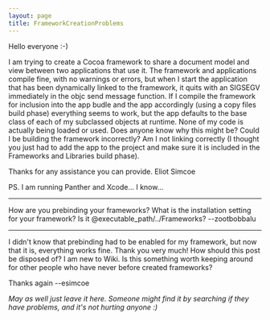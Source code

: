 ```yaml
---
layout: page
title: FrameworkCreationProblems
---
```




Hello everyone :-)

I am trying to create a Cocoa framework to share a document model and view between two applications that use it. The framework and applications compile fine, with no warnings or errors, but when I start the application that has been dynamically linked to the framework, it quits with an SIGSEGV immediately in the objc send message function. If I compile the framework for inclusion into the app budle and the app accordingly (using a copy files build phase) everything seems to work, but the app defaults to the base class of each of my subclassed objects at runtime. None of my code is actually being loaded or used.  Does anyone know why this might be? Could I be building the framework incorrectly? Am I not linking correctly (I thought you just had to add the app to the project and make sure it is included in the Frameworks and Libraries build phase).

Thanks for any assistance you can provide.
Eliot Simcoe

PS. I am running Panther and Xcode... I know...

----

How are you prebinding your frameworks? What is the installation setting for your framework? Is it @executable_path/../Frameworks? --zootbobbalu

----

I didn't know that prebinding had to be enabled for my framework, but now that it is, everything works fine. Thank you very much!
How should this post be disposed of? I am new to Wiki. Is this something worth keeping around for other people who have never before created frameworks?

Thanks again --esimcoe

*May as well just leave it here. Someone might find it by searching if they have problems, and it's not hurting anyone :)*

